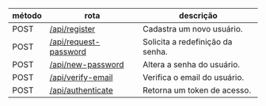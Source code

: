 | método | rota                                                 | descrição                        |
| ------ | ---------------------------------------------------- | -------------------------------- |
| POST   | [/api/register](./users/register.md)                 | Cadastra um novo usuário.        |
| POST   | [/api/request-password](./users/request-password.md) | Solicita a redefinição da senha. |
| POST   | [/api/new-password](./users/new-password.md)         | Altera a senha do usuário.       |
| POST   | [/api/verify-email](./users/verify-email.md)         | Verifica o email do usuário.     |
| POST   | [/api/authenticate](./auth/authenticate.md)          | Retorna um token de acesso.      |
